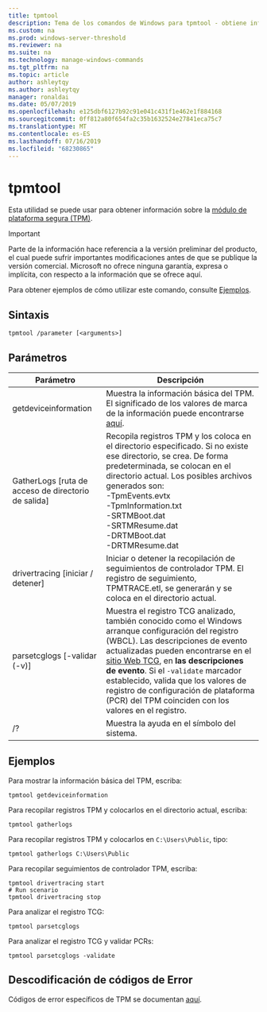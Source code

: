```yaml
---
title: tpmtool
description: Tema de los comandos de Windows para tpmtool - obtiene información sobre el módulo de plataforma segura.
ms.custom: na
ms.prod: windows-server-threshold
ms.reviewer: na
ms.suite: na
ms.technology: manage-windows-commands
ms.tgt_pltfrm: na
ms.topic: article
author: ashleytqy
ms.author: ashleytqy
manager: ronaldai
ms.date: 05/07/2019
ms.openlocfilehash: e125dbf6127b92c91e041c431f1e462e1f884168
ms.sourcegitcommit: 0ff812a80f654fa2c35b1632524e27841eca75c7
ms.translationtype: MT
ms.contentlocale: es-ES
ms.lasthandoff: 07/16/2019
ms.locfileid: "68230865"
---
```

# <a name="tpmtool"></a>tpmtool

Esta utilidad se puede usar para obtener información sobre la [módulo de plataforma segura (TPM)](https://docs.microsoft.com/windows/security/information-protection/tpm/trusted-platform-module-overview).

>[!IMPORTANT]
>Parte de la información hace referencia a la versión preliminar del producto, el cual puede sufrir importantes modificaciones antes de que se publique la versión comercial. Microsoft no ofrece ninguna garantía, expresa o implícita, con respecto a la información que se ofrece aquí.

Para obtener ejemplos de cómo utilizar este comando, consulte [Ejemplos](#tpmtool_examples).

## <a name="syntax"></a>Sintaxis

```
tpmtool /parameter [<arguments>]
```
## <a name="parameters"></a>Parámetros

|Parámetro|Descripción|
|---------|-----------|
|getdeviceinformation|Muestra la información básica del TPM. El significado de los valores de marca de la información puede encontrarse [aquí](https://docs.microsoft.com/windows/desktop/SecProv/win32-tpm-isreadyinformation#parameters).|
|GatherLogs [ruta de acceso de directorio de salida]|Recopila registros TPM y los coloca en el directorio especificado. Si no existe ese directorio, se crea. De forma predeterminada, se colocan en el directorio actual. Los posibles archivos generados son: </br>-TpmEvents.evtx</br>-TpmInformation.txt</br>-SRTMBoot.dat</br>-SRTMResume.dat</br>-DRTMBoot.dat</br>-DRTMResume.dat</br>|
|drivertracing [iniciar / detener]|Iniciar o detener la recopilación de seguimientos de controlador TPM. El registro de seguimiento, TPMTRACE.etl, se generarán y se coloca en el directorio actual.|
|parsetcglogs [-validar (-v)]|Muestra el registro TCG analizado, también conocido como el Windows arranque configuración del registro (WBCL). Las descripciones de evento actualizadas pueden encontrarse en el [sitio Web TCG](https://trustedcomputinggroup.org/resource/pc-client-specific-platform-firmware-profile-specification/), en **las descripciones de evento**. Si el `-validate` marcador establecido, valida que los valores de registro de configuración de plataforma (PCR) del TPM coinciden con los valores en el registro.|
|/?|Muestra la ayuda en el símbolo del sistema.|

## <a name="tpmtool_examples"></a>Ejemplos

Para mostrar la información básica del TPM, escriba:
```
tpmtool getdeviceinformation
```
Para recopilar registros TPM y colocarlos en el directorio actual, escriba:
```
tpmtool gatherlogs
```
Para recopilar registros TPM y colocarlos en `C:\Users\Public`, tipo:
```
tpmtool gatherlogs C:\Users\Public
```
Para recopilar seguimientos de controlador TPM, escriba:
```
tpmtool drivertracing start
# Run scenario
tpmtool drivertracing stop
```
Para analizar el registro TCG:
```
tpmtool parsetcglogs
```
Para analizar el registro TCG y validar PCRs:
```
tpmtool parsetcglogs -validate
```

## <a name="decoding-error-codes"></a>Descodificación de códigos de Error

Códigos de error específicos de TPM se documentan [aquí](https://docs.microsoft.com/windows/desktop/com/com-error-codes-6).
